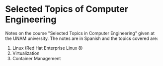# Selected Topics of Computer Engineering
Notes on the course "Selected Topics in Computer Engineering" given at the UNAM university. The notes are in Spanish and the topics covered are: 
1. Linux (Red Hat Enterprise Linux 8)
2. Virtualization
3. Container Management
